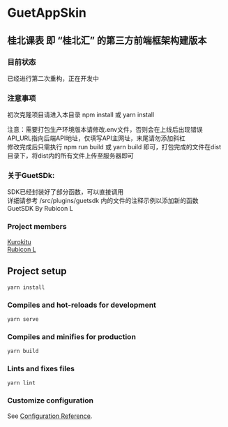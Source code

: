 # GuetAppSkin
## 桂北课表 即 “桂北汇” 的第三方前端框架构建版本

### 目前状态
已经进行第二次重构，正在开发中

### 注意事项
初次克隆项目请进入本目录 npm install 或 yarn install 
   
注意：需要打包生产环境版本请修改.env文件，否则会在上线后出现错误  
API_URL指向后端API地址，仅填写API主网址，末尾请勿添加斜杠  
修改完成后只需执行 npm run build 或 yarn build 即可，打包完成的文件在dist目录下，将dist内的所有文件上传至服务器即可  


### 关于GuetSDk:
SDK已经封装好了部分函数，可以直接调用  
详细请参考 /src/plugins/guetsdk 内的文件的注释示例以添加新的函数  
GuetSDK By Rubicon L  

### Project members
[Kurokitu](https://github.com/Kurokitu)  
[Rubicon L](https://github.com/thislight)

## Project setup
```
yarn install
```

### Compiles and hot-reloads for development
```
yarn serve
```

### Compiles and minifies for production
```
yarn build
```

### Lints and fixes files
```
yarn lint
```

### Customize configuration
See [Configuration Reference](https://cli.vuejs.org/config/).